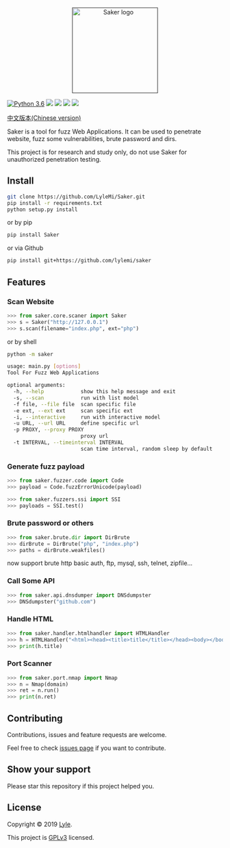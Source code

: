 <p align="center"><a href="" target="_blank" rel="noopener noreferrer"><img width="200" src="https://raw.githubusercontent.com/LyleMi/Saker/master/logo.jpg" alt="Saker logo"></a></p>

[![Python 3.6](https://img.shields.io/badge/Python-3.6-blue.svg)](http://www.python.org/download/)
![](https://img.shields.io/github/issues/lylemi/saker.svg)
![](https://img.shields.io/github/forks/lylemi/saker.svg)
![](https://img.shields.io/github/stars/lylemi/saker.svg)
![](https://img.shields.io/github/license/lylemi/saker.svg)

[中文版本(Chinese version)](README.zh-cn.md)

Saker is a tool for fuzz Web Applications. It can be used to penetrate website, fuzz some vulnerabilities, brute password and dirs.

This project is for research and study only, do not use Saker for unauthorized penetration testing.

## Install

```bash
git clone https://github.com/LyleMi/Saker.git
pip install -r requirements.txt
python setup.py install
```

or by pip

```bash
pip install Saker
```

or via Github

```bash
pip install git+https://github.com/lylemi/saker
```

## Features

### Scan Website

```python
>>> from saker.core.scaner import Saker
>>> s = Saker("http://127.0.0.1")
>>> s.scan(filename="index.php", ext="php")
```

or by shell

```bash
python -m saker

usage: main.py [options]
Tool For Fuzz Web Applications

optional arguments:
  -h, --help            show this help message and exit
  -s, --scan            run with list model
  -f file, --file file  scan specific file
  -e ext, --ext ext     scan specific ext
  -i, --interactive     run with interactive model
  -u URL, --url URL     define specific url
  -p PROXY, --proxy PROXY
                        proxy url
  -t INTERVAL, --timeinterval INTERVAL
                        scan time interval, random sleep by default
```

### Generate fuzz payload

```python
>>> from saker.fuzzer.code import Code
>>> payload = Code.fuzzErrorUnicode(payload)
```

```python
>>> from saker.fuzzers.ssi import SSI
>>> payloads = SSI.test()
```

### Brute password or others

```python
>>> from saker.brute.dir import DirBrute
>>> dirBrute = DirBrute("php", "index.php")
>>> paths = dirBrute.weakfiles()
```

now support brute http basic auth, ftp, mysql, ssh, telnet, zipfile...

### Call Some API

```python
>>> from saker.api.dnsdumper import DNSdumpster
>>> DNSdumpster("github.com")
```

### Handle HTML

```python
>>> from saker.handler.htmlhandler import HTMLHandler
>>> h = HTMLHandler("<html><head><title>title</title></head><body></body></html>")
>>> print(h.title)
```

### Port Scanner

```python
>>> from saker.port.nmap import Nmap
>>> n = Nmap(domain)
>>> ret = n.run()
>>> print(n.ret)
```

## Contributing

Contributions, issues and feature requests are welcome.

Feel free to check [issues page](https://github.com/lylemi/saker/issues) if you want to contribute.

## Show your support

Please star this repository if this project helped you.

## License

Copyright © 2019 [Lyle](https://github.com/lylemi).

This project is [GPLv3](https://github.com/lylemi/saker/blob/master/LICENSE) licensed.
